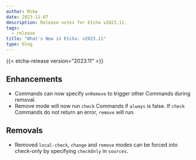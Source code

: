 ```yaml
---
author: Mike
date: 2023-11-07
description: Release notes for Etcha v2023.11.
tags:
  - release
title: "What's New in Etcha: v2023.11"
type: blog
---
```


{{< etcha-release version="2023.11" >}}

## Enhancements

- Commands can now specify `onRemove` to trigger other Commands during removal.
- Remove mode will now run `check` Commands if `always` is false.  If `check` Commands do not return an error, `remove` will run.

## Removals

- Removed `local-check`, `change` and `remove` modes can be forced into check-only by specifying `checkOnly` in `sources`.

